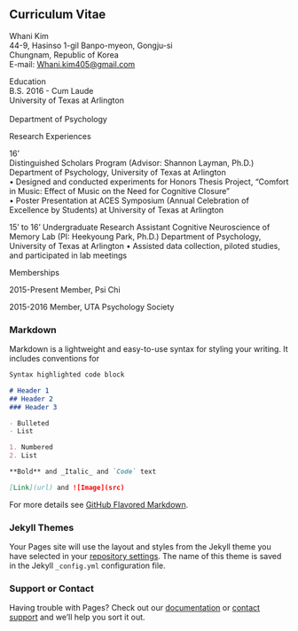 ## Curriculum Vitae 

Whani Kim <br> 
44-9, Hasinso 1-gil Banpo-myeon, Gongju-si <br>
Chungnam, Republic of Korea <br>
E-mail: Whani.kim405@gmail.com <br>

Education <br>
B.S. 2016 - Cum Laude <br>       University of Texas at Arlington <br>			
Department of Psychology <br>
							 
Research Experiences <br>

16’ 		      <br>
Distinguished Scholars Program (Advisor: Shannon Layman, Ph.D.) <br>
		          Department of Psychology, University of Texas at Arlington <br>
•	Designed and conducted experiments for Honors Thesis Project, “Comfort in Music: Effect of Music on the Need for Cognitive Closure”  <br>
•	Poster Presentation at ACES Symposium (Annual Celebration of Excellence by Students) at University of Texas at Arlington  <br>

15’ to 16’	              Undergraduate Research Assistant
                               Cognitive Neuroscience of Memory Lab (PI: Heekyoung Park, Ph.D.)
		              Department of Psychology, University of Texas at Arlington
•	Assisted data collection, piloted studies, and participated in lab meetings
			
Memberships

2015-Present	Member, Psi Chi

2015-2016	 	Member, UTA Psychology Society




### Markdown

Markdown is a lightweight and easy-to-use syntax for styling your writing. It includes conventions for

```markdown
Syntax highlighted code block

# Header 1
## Header 2
### Header 3

- Bulleted
- List

1. Numbered
2. List

**Bold** and _Italic_ and `Code` text

[Link](url) and ![Image](src)
```

For more details see [GitHub Flavored Markdown](https://guides.github.com/features/mastering-markdown/).

### Jekyll Themes

Your Pages site will use the layout and styles from the Jekyll theme you have selected in your [repository settings](https://github.com/Domeis/Whani.Kim/settings). The name of this theme is saved in the Jekyll `_config.yml` configuration file.

### Support or Contact

Having trouble with Pages? Check out our [documentation](https://help.github.com/categories/github-pages-basics/) or [contact support](https://github.com/contact) and we’ll help you sort it out.
